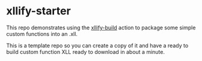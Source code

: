 # xllify-starter

This repo demonstrates using the [xllify-build](https://github.com/marketplace/actions/xllify-build) action to package some simple custom functions into an .xll.

This is a template repo so you can create a copy of it and have a ready to build custom function XLL ready to download in about a minute.
